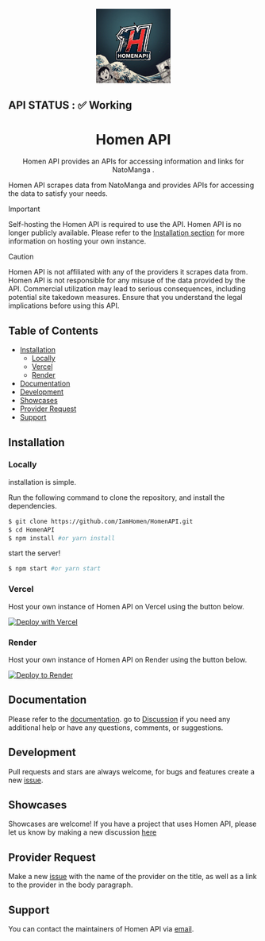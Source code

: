 <p align="center">
  <a href="https://docs-natomanga-api.vercel.app/" target="_blank">
    <img alt="HomenAPI" src="https://raw.githubusercontent.com/IamHomen/HomenAPI/refs/heads/main/src/assets/logo.jpeg" width="150">
  </a>
</p>

## API STATUS : ✅ Working

<h1 align="center">
  Homen API
</h1>
<p align="center">
  Homen API provides an APIs for accessing information and links for NatoManga .
</p>

Homen API scrapes data from NatoManga and provides APIs for accessing the data to satisfy your needs.

> [!IMPORTANT]
> Self-hosting the Homen API is required to use the API. Homen API is no longer publicly available. Please refer to the [Installation section](#installation) for more information on hosting your own instance.

> [!CAUTION]
> Homen API is not affiliated with any of the providers it scrapes data from. Homen API is not responsible for any misuse of the data provided by the API. Commercial utilization may lead to serious consequences, including potential site takedown measures. Ensure that you understand the legal implications before using this API.

<h2> Table of Contents </h2>

- [Installation](#installation)
  - [Locally](#locally)
  - [Vercel](#vercel)
  - [Render](#render)
- [Documentation](#documentation)
- [Development](#development)
- [Showcases](#showcases)
- [Provider Request](#provider-request)
- [Support](#support)

## Installation
### Locally
installation is simple.

Run the following command to clone the repository, and install the dependencies.

```sh
$ git clone https://github.com/IamHomen/HomenAPI.git
$ cd HomenAPI
$ npm install #or yarn install
```

start the server!

```sh
$ npm start #or yarn start
```

### Vercel
Host your own instance of Homen API on Vercel using the button below.

[![Deploy with Vercel](https://vercel.com/button)](https://vercel.com/new/clone?repository-url=https://github.com/IamHomen/HomenAPI)

### Render
Host your own instance of Homen API on Render using the button below.

[![Deploy to Render](https://render.com/images/deploy-to-render-button.svg)](https://render.com/deploy?repo=https://github.com/IamHomen/HomenAPI)

## Documentation
Please refer to the [documentation](https://docs-natomanga-api.vercel.app/). go to [Discussion](https://github.com/IamHomen/HomenAPI/discussions) if you need any additional help or have any questions, comments, or suggestions.

## Development
Pull requests and stars are always welcome, for bugs and features create a new [issue](https://github.com/IamHomen/HomenAPI/issues).

## Showcases
Showcases are welcome! If you have a project that uses Homen API, please let us know by making a new discussion [here](https://github.com/IamHomen/HomenAPI/discussions/categories/show-and-tell)

## Provider Request
Make a new [issue](https://github.com/IamHomen/HomenAPI/issues/new?assignees=&labels=provider+request&template=provider-request.yml) with the name of the provider on the title, as well as a link to the provider in the body paragraph.

## Support
You can contact the maintainers of Homen API via [email](mailto:homen0.00001@gmail.com).
